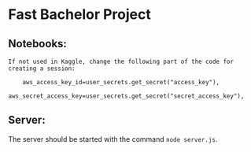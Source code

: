 # Fast Bachelor Project

## Notebooks:
    If not used in Kaggle, change the following part of the code for creating a session:
      
        aws_access_key_id=user_secrets.get_secret("access_key"),
        aws_secret_access_key=user_secrets.get_secret("secret_access_key"),
        
  ## Server:      
        
   The server should be started with the command `node server.js`.
